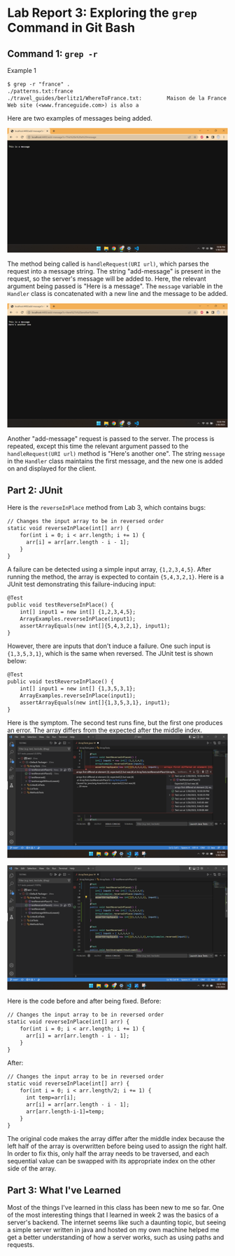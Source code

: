 # Lab Report 3: Exploring the `grep` Command in Git Bash

## Command 1: `grep -r`
Example 1
```
$ grep -r "france" .
./patterns.txt:france
./travel_guides/berlitz1/WhereToFrance.txt:        Maison de la France Web site (<www.franceguide.com>) is also a 
```

Here are two examples of messages being added.

![Image](message1.png)

The method being called is `handleRequest(URI url)`, which parses the request into a message string. The string "add-message" is present in the request, so the server's message will be added to. Here, the relevant argument being passed is "Here is a message". The `message` variable in the `Handler` class is concatenated with a new line and the message to be added.

![Image](message2.png)

Another "add-message" request is passed to the server. The process is repeated, except this time the relevant argument passed to the `handleRequest(URI url)` method is "Here's another one". The string `message` in the `Handler` class maintains the first message, and the new one is added on and displayed for the client.

## Part 2: JUnit
Here is the `reverseInPlace` method from Lab 3, which contains bugs:
```
// Changes the input array to be in reversed order
static void reverseInPlace(int[] arr) {
    for(int i = 0; i < arr.length; i += 1) {
      arr[i] = arr[arr.length - i - 1];
    }
}
```
A failure can be detected using a simple input array, `{1,2,3,4,5}`. After running the method, the array is expected to contain `{5,4,3,2,1}`. Here is a JUnit test demonstrating this failure-inducing input:
```
@Test
public void testReverseInPlace() {
    int[] input1 = new int[] {1,2,3,4,5};
    ArrayExamples.reverseInPlace(input1);
    assertArrayEquals(new int[]{5,4,3,2,1}, input1);
}
```
However, there are inputs that don't induce a failure. One such input is `{1,3,5,3,1}`, which is the same when reversed. The JUnit test is shown below:
```
@Test
public void testReverseInPlace() {
    int[] input1 = new int[] {1,3,5,3,1};
    ArrayExamples.reverseInPlace(input1);
    assertArrayEquals(new int[]{1,3,5,3,1}, input1);
}
```
Here is the symptom. The second test runs fine, but the first one produces an error. The array differs from the expected after the middle index.
![Image](error.png)

![Image](passing.png)

Here is the code before and after being fixed.
Before:
```
// Changes the input array to be in reversed order
static void reverseInPlace(int[] arr) {
    for(int i = 0; i < arr.length; i += 1) {
      arr[i] = arr[arr.length - i - 1];
    }
}
```
After:
```
// Changes the input array to be in reversed order
static void reverseInPlace(int[] arr) {
    for(int i = 0; i < arr.length/2; i += 1) {
      int temp=arr[i];
      arr[i] = arr[arr.length - i - 1];
      arr[arr.length-i-1]=temp;
    }
}
```

The original code makes the array differ after the middle index because the left half of the array is overwritten before being used to assign the right half. In order to fix this, only half the array needs to be traversed, and each sequential value can be swapped with its appropriate index on the other side of the array.

## Part 3: What I've Learned
Most of the things I've learned in this class has been new to me so far. One of the most interesting things that I learned in week 2 was the basics of a server's backend. The internet seems like such a daunting topic, but seeing a simple server written in java and hosted on my own machine helped me get a better understanding of how a server works, such as using paths and requests. 
